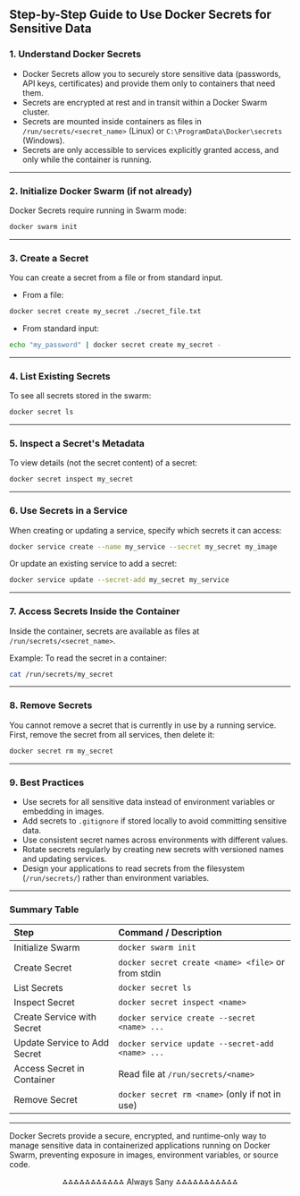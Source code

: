 ## Step-by-Step Guide to Use Docker Secrets for Sensitive Data

### 1. Understand Docker Secrets

- Docker Secrets allow you to securely store sensitive data (passwords, API keys, certificates) and provide them only to containers that need them.
- Secrets are encrypted at rest and in transit within a Docker Swarm cluster.
- Secrets are mounted inside containers as files in `/run/secrets/<secret_name>` (Linux) or `C:\ProgramData\Docker\secrets` (Windows).
- Secrets are only accessible to services explicitly granted access, and only while the container is running.

---

### 2. Initialize Docker Swarm (if not already)

Docker Secrets require running in Swarm mode:

```bash
docker swarm init
```


---

### 3. Create a Secret

You can create a secret from a file or from standard input.

- From a file:

```bash
docker secret create my_secret ./secret_file.txt
```

- From standard input:

```bash
echo "my_password" | docker secret create my_secret -
```


---

### 4. List Existing Secrets

To see all secrets stored in the swarm:

```bash
docker secret ls
```


---

### 5. Inspect a Secret's Metadata

To view details (not the secret content) of a secret:

```bash
docker secret inspect my_secret
```


---

### 6. Use Secrets in a Service

When creating or updating a service, specify which secrets it can access:

```bash
docker service create --name my_service --secret my_secret my_image
```

Or update an existing service to add a secret:

```bash
docker service update --secret-add my_secret my_service
```


---

### 7. Access Secrets Inside the Container

Inside the container, secrets are available as files at `/run/secrets/<secret_name>`.

Example: To read the secret in a container:

```bash
cat /run/secrets/my_secret
```


---

### 8. Remove Secrets

You cannot remove a secret that is currently in use by a running service. First, remove the secret from all services, then delete it:

```bash
docker secret rm my_secret
```


---

### 9. Best Practices

- Use secrets for all sensitive data instead of environment variables or embedding in images.
- Add secrets to `.gitignore` if stored locally to avoid committing sensitive data.
- Use consistent secret names across environments with different values.
- Rotate secrets regularly by creating new secrets with versioned names and updating services.
- Design your applications to read secrets from the filesystem (`/run/secrets/`) rather than environment variables.

---

### Summary Table

| Step | Command / Description |
| :-- | :-- |
| Initialize Swarm | `docker swarm init` |
| Create Secret | `docker secret create <name> <file>` or from stdin |
| List Secrets | `docker secret ls` |
| Inspect Secret | `docker secret inspect <name>` |
| Create Service with Secret | `docker service create --secret <name> ...` |
| Update Service to Add Secret | `docker service update --secret-add <name> ...` |
| Access Secret in Container | Read file at `/run/secrets/<name>` |
| Remove Secret | `docker secret rm <name>` (only if not in use) |


---

Docker Secrets provide a secure, encrypted, and runtime-only way to manage sensitive data in containerized applications running on Docker Swarm, preventing exposure in images, environment variables, or source code.

<div style="text-align: center">⁂⁂⁂⁂⁂⁂⁂⁂⁂⁂⁂ Always Sany ⁂⁂⁂⁂⁂⁂⁂⁂⁂⁂⁂</div>

[^1]: https://docs.docker.com/engine/swarm/secrets/

[^2]: https://spacelift.io/blog/docker-secrets

[^3]: https://semaphoreci.com/blog/docker-secrets-management

[^4]: https://labex.io/tutorials/docker-how-to-use-docker-secret-create-command-to-manage-sensitive-data-555220

[^5]: https://blog.gitguardian.com/how-to-handle-secrets-in-docker/

[^6]: https://beaglesecurity.com/blog/article/secrets-in-docker.html

[^7]: https://www.youtube.com/watch?v=SHD8Bl0jEfE

